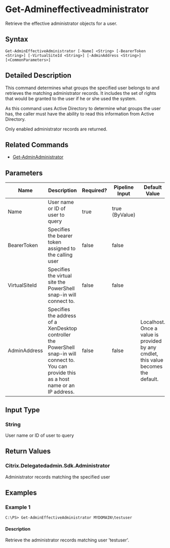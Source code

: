 ﻿
# Get-Admineffectiveadministrator
Retrieve the effective administrator objects for a user.
## Syntax
```
Get-AdminEffectiveAdministrator [-Name] <String> [-BearerToken <String>] [-VirtualSiteId <String>] [-AdminAddress <String>] [<CommonParameters>]
```
## Detailed Description
This command determines what groups the specified user belongs to and retrieves the matching administrator records. It includes the set of rights that would be granted to the user if he or she used the system.

As this command uses Active Directory to determine what groups the user has, the caller must have the ability to read this information from Active Directory.

Only enabled administrator records are returned.


## Related Commands

* [Get-AdminAdministrator](./Get-AdminAdministrator/)
## Parameters
| Name   | Description | Required? | Pipeline Input | Default Value |
| --- | --- | --- | --- | --- |
| Name | User name or ID of user to query | true | true (ByValue) |  |
| BearerToken | Specifies the bearer token assigned to the calling user | false | false |  |
| VirtualSiteId | Specifies the virtual site the PowerShell snap-in will connect to. | false | false |  |
| AdminAddress | Specifies the address of a XenDesktop controller the PowerShell snap-in will connect to. You can provide this as a host name or an IP address. | false | false | Localhost. Once a value is provided by any cmdlet, this value becomes the default. |

## Input Type

### String
User name or ID of user to query
## Return Values

### Citrix.Delegatedadmin.Sdk.Administrator
Administrator records matching the specified user
## Examples

### Example 1
```
C:\PS> Get-AdminEffectiveAdministrator MYDOMAIN\testuser
```
#### Description
Retrieve the administrator records matching user 'testuser'.
